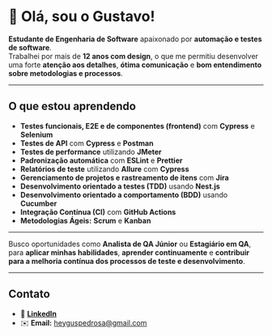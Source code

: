 # 👋 Olá, sou o Gustavo!

**Estudante de Engenharia de Software** apaixonado por **automação e testes de software**.  
Trabalhei por mais de **12 anos com design**, o que me permitiu desenvolver uma forte **atenção aos detalhes**, **ótima comunicação** e **bom entendimento sobre metodologias e processos**.

---

## O que estou aprendendo

- **Testes funcionais, E2E e de componentes (frontend)** com **Cypress** e **Selenium**  
- **Testes de API** com **Cypress** e **Postman**  
- **Testes de performance** utilizando **JMeter**  
- **Padronização automática** com **ESLint** e **Prettier**  
- **Relatórios de teste** utilizando **Allure** com **Cypress**  
- **Gerenciamento de projetos e rastreamento de itens** com **Jira**  
- **Desenvolvimento orientado a testes (TDD)** usando **Nest.js**  
- **Desenvolvimento orientado a comportamento (BDD)** usando **Cucumber**  
- **Integração Contínua (CI)** com **GitHub Actions**  
- **Metodologias Ágeis:** **Scrum** e **Kanban**

---

Busco oportunidades como **Analista de QA Júnior** ou **Estagiário em QA**, para **aplicar minhas habilidades**, **aprender continuamente** e **contribuir para a melhoria contínua dos processos de teste e desenvolvimento**.

---

## Contato

- 💼 [**LinkedIn**](https://www.linkedin.com/in/guspedrosa)
- ✉️ **Email:** [heyguspedrosa@gmail.com](mailto:heyguspedrosa@gmail.com)


<!--
![Snake animation](https://github.com/edsonfsousa/edsonfsousa/blob/output/github-contribution-grid-snake.svg)

  
[![Typing SVG](https://readme-typing-svg.herokuapp.com?font=Firacode&duration=4800&vCenter=true&lines=Technology+Lover!)](https://git.io/typing-svg)

-->

